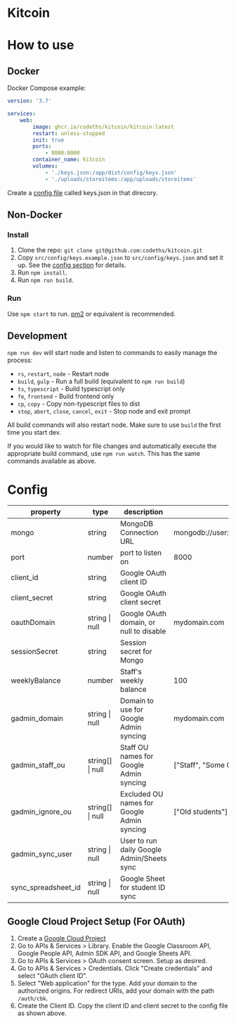 # Kitcoin

# How to use

## Docker

Docker Compose example:

```yml
version: '3.7'

services:
    web:
        image: ghcr.io/codeths/kitcoin/kitcoin:latest
        restart: unless-stopped
        init: true
        ports:
            - 8000:8000
        container_name: kitcoin
        volumes:
            - './keys.json:/app/dist/config/keys.json'
            - './uploads/storeitems:/app/uploads/storeitems'
```

Create a [config file](#config) called keys.json in that direcory.

## Non-Docker

### Install

1. Clone the repo: `git clone git@github.com:codeths/kitcoin.git`
2. Copy `src/config/keys.example.json` to `src/config/keys.json` and set it up. See the [config section](#config) for details.
3. Run `npm install`.
4. Run `npm run build`.

### Run

Use `npm start` to run. [pm2](https://pm2.keymetrics.io/) or equivalent is recommended.

## Development

`npm run dev` will start node and listen to commands to easily manage the process:

-   `rs`, `restart`, `node` - Restart node
-   `build`, `gulp` - Run a full build (equivalent to `npm run build`)
-   `ts`, `typescript` - Build typescript only
-   `fe`, `frontend` - Build frontend only
-   `cp`, `copy` - Copy non-typescript files to dist
-   `stop`, `abort`, `close`, `cancel`, `exit` - Stop node and exit prompt

All build commands will also restart node. Make sure to use `build` the first time you start dev.

If you would like to watch for file changes and automatically execute the appropriate build command, use `npm run watch`. This has the same commands available as above.

# Config

| property            | type             | description                                | example                                |
| ------------------- | ---------------- | ------------------------------------------ | -------------------------------------- |
| mongo               | string           | MongoDB Connection URL                     | mongodb://user:pass@127.0.0.1:27017/db |
| port                | number           | port to listen on                          | 8000                                   |
| client_id           | string           | Google OAuth client ID                     |                                        |
| client_secret       | string           | Google OAuth client secret                 |                                        |
| oauthDomain         | string \| null   | Google OAuth domain, or null to disable    | mydomain.com                           |
| sessionSecret       | string           | Session secret for Mongo                   |                                        |
| weeklyBalance       | number           | Staff's weekly balance                     | 100                                    |
| gadmin_domain       | string \| null   | Domain to use for Google Admin syncing     | mydomain.com                           |
| gadmin_staff_ou     | string[] \| null | Staff OU names for Google Admin syncing    | ["Staff", "Some OU/Admins"]            |
| gadmin_ignore_ou    | string[] \| null | Excluded OU names for Google Admin syncing | ["Old students"]                       |
| gadmin_sync_user    | string \| null   | User to run daily Google Admin/Sheets sync |                                        |
| sync_spreadsheet_id | string \| null   | Google Sheet for student ID sync           |                                        |

## Google Cloud Project Setup (For OAuth)

1. Create a [Google Cloud Project](https://console.cloud.google.com/projectcreate)
2. Go to APIs & Services > Library. Enable the Google Classroom API, Google People API, Admin SDK API, and Google Sheets API.
3. Go to APIs & Services > OAuth consent screen. Setup as desired.
4. Go to APIs & Services > Credentials. Click "Create credentials" and select "OAuth client ID".
5. Select "Web application" for the type. Add your domain to the authorized origins. For redirect URIs, add your domain with the path `/auth/cbk`.
6. Create the Client ID. Copy the client ID and client secret to the config file as shown above.
